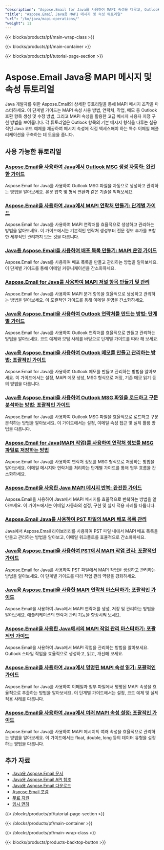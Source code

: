 ```yaml
---
"description": "Aspose.Email for Java를 사용하여 MAPI 속성을 다루고, Outlook 호환 항목을 만들고, 저수준 메시지 속성을 조작하는 방법을 알아보세요."
"title": "Aspose.Email Java용 MAPI 메시지 및 속성 튜토리얼"
"url": "/ko/java/mapi-operations/"
"weight": 11
---
```


{{< blocks/products/pf/main-wrap-class >}}

{{< blocks/products/pf/main-container >}}

{{< blocks/products/pf/tutorial-page-section >}}
# Aspose.Email Java용 MAPI 메시지 및 속성 튜토리얼

Java 개발자를 위한 Aspose.Email의 상세한 튜토리얼을 통해 MAPI 메시지 조작을 마스터하세요. 이 단계별 가이드는 MAPI 속성 사용 방법, 연락처, 작업, 메모 등 Outlook 호환 항목 생성 및 수정 방법, 그리고 MAPI 속성을 활용한 고급 메시지 사용자 지정 구현 방법을 보여줍니다. 각 튜토리얼은 Outlook 항목의 기본 메시지 형식을 다루는 실용적인 Java 코드 예제를 제공하여 메시지 속성에 직접 액세스해야 하는 특수 이메일 애플리케이션을 구축하는 데 도움을 줍니다.

## 사용 가능한 튜토리얼

### [Aspose.Email을 사용하여 Java에서 Outlook MSG 생성 자동화: 완전한 가이드](./automate-outlook-msg-creation-aspose-email-java/)
Aspose.Email for Java를 사용하여 Outlook MSG 파일을 자동으로 생성하고 관리하는 방법을 알아보세요. 본문 압축 및 형식 변환과 같은 기술을 익혀보세요.

### [Aspose.Email을 사용하여 Java에서 MAPI 연락처 만들기: 단계별 가이드](./create-mapi-contacts-aspose-email-java/)
Aspose.Email for Java를 사용하여 MAPI 연락처를 효율적으로 생성하고 관리하는 방법을 알아보세요. 이 가이드에서는 기본적인 연락처 생성부터 전문 정보 추가를 포함한 세부적인 관리까지 모든 것을 다룹니다.

### [Java용 Aspose.Email을 사용하여 배포 목록 만들기: MAPI 운영 가이드](./aspose-email-java-distribution-list-creation/)
Aspose.Email for Java를 사용하여 배포 목록을 만들고 관리하는 방법을 알아보세요. 이 단계별 가이드를 통해 이메일 커뮤니케이션을 간소화하세요.

### [Aspose.Email for Java를 사용하여 MAPI 저널 항목 만들기 및 관리](./create-manage-mapijournal-entries-aspose-email-java/)
Aspose.Email for Java를 사용하여 MAPI 분개 항목을 효율적으로 생성하고 관리하는 방법을 알아보세요. 이 포괄적인 가이드를 통해 이메일 운영을 간소화하세요.

### [Java용 Aspose.Email을 사용하여 Outlook 연락처를 만드는 방법: 단계별 가이드](./create-outlook-contact-aspose-email-java/)
Aspose.Email for Java를 사용하여 Outlook 연락처를 효율적으로 만들고 관리하는 방법을 알아보세요. 코드 예제와 모범 사례를 바탕으로 단계별 가이드를 따라 해 보세요.

### [Java용 Aspose.Email을 사용하여 Outlook 메모를 만들고 관리하는 방법: 포괄적인 가이드](./create-manage-outlook-notes-aspose-email-java/)
Aspose.Email for Java를 사용하여 Outlook 메모를 만들고 관리하는 방법을 알아보세요. 이 가이드에서는 설정, MAPI 메모 생성, MSG 형식으로 저장, 기존 메모 읽기 등의 방법을 다룹니다.

### [Java용 Aspose.Email을 사용하여 Outlook MSG 파일을 로드하고 구문 분석하는 방법: 포괄적인 가이드](./outlook-msg-aspose-email-java-guide/)
Aspose.Email for Java를 사용하여 Outlook MSG 파일을 효율적으로 로드하고 구문 분석하는 방법을 알아보세요. 이 가이드에서는 설정, 이메일 속성 접근 및 실제 활용 방법을 다룹니다.

### [Aspose.Email for Java(MAPI 작업)를 사용하여 연락처 정보를 MSG 파일로 저장하는 방법](./save-contacts-msg-aspose-email-java/)
Aspose.Email for Java를 사용하여 연락처 정보를 MSG 형식으로 저장하는 방법을 알아보세요. 이메일 메시지와 연락처를 처리하는 단계별 가이드를 통해 업무 흐름을 간소화하세요.

### [Aspose.Email을 사용한 Java MAPI 메시지 반복: 완전한 가이드](./java-mapi-message-iteration-aspose-email-guide/)
Aspose.Email을 사용하여 Java에서 MAPI 메시지를 효율적으로 반복하는 방법을 알아보세요. 이 가이드에서는 이메일 자동화의 설정, 구현 및 실제 적용 사례를 다룹니다.

### [Aspose.Email Java를 사용하여 PST 파일의 MAPI 배포 목록 관리](./aspose-email-java-mapi-distribution-lists-pst/)
Java에서 Aspose.Email 라이브러리를 사용하여 PST 파일 내에서 MAPI 배포 목록을 만들고 관리하는 방법을 알아보고, 이메일 워크플로를 효율적으로 간소화하세요.

### [Java용 Aspose.Email을 사용하여 PST에서 MAPI 작업 관리: 포괄적인 가이드](./manage-mapi-tasks-pst-aspose-email-java/)
Aspose.Email for Java를 사용하여 PST 파일에서 MAPI 작업을 생성하고 관리하는 방법을 알아보세요. 이 단계별 가이드를 따라 작업 관리 역량을 강화하세요.

### [Java용 Aspose.Email을 사용한 MAPI 연락처 마스터하기: 포괄적인 가이드](./create-manage-mapi-contacts-aspose-email-java/)
Aspose.Email을 사용하여 Java에서 MAPI 연락처를 생성, 저장 및 관리하는 방법을 알아보세요. 애플리케이션의 연락처 관리 기능을 향상시켜 보세요.

### [Aspose.Email을 사용한 Java에서의 MAPI 작업 관리 마스터하기: 포괄적인 가이드](./master-mapi-task-management-java-aspose-email/)
Aspose.Email을 사용하여 Java에서 MAPI 작업을 관리하는 방법을 알아보세요. Outlook 스타일 작업을 효율적으로 생성하고, 읽고, 개선해 보세요.

### [Aspose.Email을 사용하여 Java에서 명명된 MAPI 속성 읽기: 포괄적인 가이드](./read-named-mapi-properties-aspose-email-java/)
Aspose.Email for Java를 사용하여 이메일과 첨부 파일에서 명명된 MAPI 속성을 효율적으로 추출하는 방법을 알아보세요. 이 단계별 가이드에서는 설정, 코드 예제 및 실제 적용 사례를 다룹니다.

### [Aspose.Email을 사용하여 Java에서 여러 MAPI 속성 설정: 포괄적인 가이드](./aspose-email-java-set-mapi-properties/)
Aspose.Email for Java를 사용하여 MAPI 메시지의 여러 속성을 효율적으로 관리하는 방법을 알아보세요. 이 가이드에서는 float, double, long 등의 데이터 유형을 설정하는 방법을 다룹니다.

## 추가 자료

- [Java용 Aspose.Email 문서](https://docs.aspose.com/email/java/)
- [Java용 Aspose.Email API 참조](https://reference.aspose.com/email/java/)
- [Java용 Aspose.Email 다운로드](https://releases.aspose.com/email/java/)
- [Aspose.Email 포럼](https://forum.aspose.com/c/email)
- [무료 지원](https://forum.aspose.com/)
- [임시 면허](https://purchase.aspose.com/temporary-license/)

{{< /blocks/products/pf/tutorial-page-section >}}

{{< /blocks/products/pf/main-container >}}

{{< /blocks/products/pf/main-wrap-class >}}

{{< blocks/products/products-backtop-button >}}